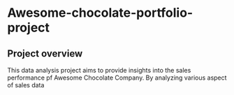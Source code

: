 # Awesome-chocolate-portfolio-project

## Project overview

This data analysis project aims to provide insights into the sales performance pf Awesome Chocolate Company. By analyzing various aspect of sales data
